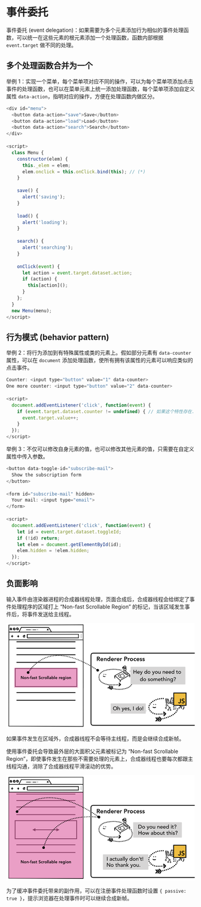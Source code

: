 # 事件委托

事件委托 (event delegation)：如果需要为多个元素添加行为相似的事件处理函数，可以统一在这些元素的根元素添加一个处理函数，函数内部根据 `event.target` 做不同的处理。

## 多个处理函数合并为一个

举例 1：实现一个菜单，每个菜单项对应不同的操作，可以为每个菜单项添加点击事件的处理函数，也可以在菜单元素上统一添加处理函数，每个菜单项添加自定义属性 `data-action`，指明对应的操作，方便在处理函数内做区分。

```js
<div id="menu">
  <button data-action="save">Save</button>
  <button data-action="load">Load</button>
  <button data-action="search">Search</button>
</div>

<script>
  class Menu {
    constructor(elem) {
      this._elem = elem;
      elem.onclick = this.onClick.bind(this); // (*)
    }

    save() {
      alert('saving');
    }

    load() {
      alert('loading');
    }

    search() {
      alert('searching');
    }

    onClick(event) {
      let action = event.target.dataset.action;
      if (action) {
        this[action]();
      }
    };
  }
  new Menu(menu);
</script>
```

## 行为模式 (behavior pattern)

举例 2：将行为添加到有特殊属性或类的元素上。假如部分元素有 `data-counter` 属性，可以在 `document` 添加处理函数，使所有拥有该属性的元素可以响应类似的点击事件。

```js
Counter: <input type="button" value="1" data-counter>
One more counter: <input type="button" value="2" data-counter>

<script>
  document.addEventListener('click', function(event) {
    if (event.target.dataset.counter != undefined) { // 如果这个特性存在...
      event.target.value++;
    }
  });
</script>
```

举例 3：不仅可以修改自身元素的值，也可以修改其他元素的值，只需要在自定义属性中传入参数。

```js
<button data-toggle-id="subscribe-mail">
  Show the subscription form
</button>

<form id="subscribe-mail" hidden>
  Your mail: <input type="email">
</form>

<script>
  document.addEventListener('click', function(event) {
    let id = event.target.dataset.toggleId;
    if (!id) return;
    let elem = document.getElementById(id);
    elem.hidden = !elem.hidden;
  });
</script>
```

## 负面影响

输入事件由渲染器进程的合成器线程处理，页面合成后，合成器线程会给绑定了事件处理程序的区域打上 “Non-fast Scrollable Region” 的标记，当该区域发生事件后，将事件发送给主线程。

![](assets/non-fast-scrollable-region.png)

如果事件发生在区域外，合成器线程不会等待主线程，而是会继续合成新帧。

使用事件委托会导致最外层的大面积父元素被标记为 “Non-fast Scrollable Region”，即使事件发生在那些不需要处理的元素上，合成器线程也要每次都跟主线程沟通，消除了合成器线程平滑滚动的优势。

![](assets/event-delegation-drawback.png)

为了缓冲事件委托带来的副作用，可以在注册事件处理函数时设置 `{ passive: true }`，提示浏览器在处理事件时可以继续合成新帧。
